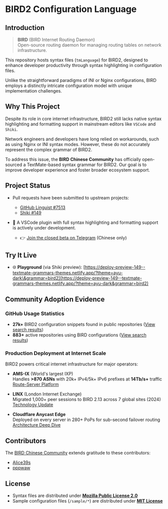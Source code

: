 # BIRD2 Configuration Language

## Introduction

> **BIRD** (BIRD Internet Routing Daemon)  
> Open-source routing daemon for managing routing tables on network infrastructure.

This repository hosts syntax files (`tmLanguage`) for BIRD2, designed to enhance developer productivity through syntax highlighting in configuration files.

Unlike the straightforward paradigms of INI or Nginx configurations, BIRD employs a distinctly intricate configuration model with unique implementation challenges.

## Why This Project

Despite its role in core internet infrastructure, BIRD2 still lacks native syntax highlighting and formatting support in mainstream editors like `VSCode` and `Shiki`.

Network engineers and developers have long relied on workarounds, such as using Nginx or INI syntax modes. However, these do not accurately represent the complex grammar of BIRD2.

To address this issue, the **BIRD Chinese Community** has officially open-sourced a TextMate-based syntax grammar for BIRD2. Our goal is to improve developer experience and foster broader ecosystem support.

## Project Status

- Pull requests have been submitted to upstream projects:

  - [GitHub Linguist #7513](https://github.com/github/linguist/pull/7513)
  - [Shiki #149](https://github.com/shikijs/textmate-grammars-themes/pull/149)

- 🚧 A VSCode plugin with full syntax highlighting and formatting support is actively under development.
  - 👉 [Join the closed beta on Telegram](https://t.me/bird_cnn/23) (Chinese only)

## Try It Live

- 🌐 **Playground** (via Shiki preview):
  [https://deploy-preview-149--textmate-grammars-themes.netlify.app/?theme=ayu-dark\&grammar=bird2](https://deploy-preview-149--textmate-grammars-themes.netlify.app/?theme=ayu-dark&grammar=bird2)

## Community Adoption Evidence

### GitHub Usage Statistics

- **27k+** BIRD2 configuration snippets found in public repositories ([View search results][public-code-search-results-list])
- **883+** active repositories using BIRD configurations ([View search results][public-repo-search-results-list])

### Production Deployment at Internet Scale

BIRD2 powers critical internet infrastructure for major operators:

- **AMS-IX** (World's largest IXP)  
  Handles **>870 ASNs** with 20k+ IPv4/5k+ IPv6 prefixes at **14Tb/s+** traffic  
  [Route-Server Platform](https://www.ams-ix.net/ams/documentation/ams-ix-route-servers)

- **LINX** (London Internet Exchange)  
  Migrated 1,000+ peer sessions to BIRD 2.13 across 7 global sites (2024)  
  [Technology Update](https://www.linx.net/wp-content/uploads/2024/05/Day-1-P4-LINX_Technology-Presentation_v3.0.pdf)

- **Cloudflare Anycast Edge**  
  Deployed on every server in 280+ PoPs for sub-second failover routing  
  [Architecture Deep Dive](https://blog.cloudflare.com/cloudflares-architecture-eliminating-single-p/)

## Contributors

The [BIRD Chinese Community](https://github.com/bird-chinese-community) extends gratitude to these contributors:

- [Alice39s](https://github.com/Alice39s)
- [pppwaw](https://github.com/pppwaw)

## License

- Syntax files are distributed under **[Mozilla Public License 2.0](LICENSE.syntax)**
- Sample configuration files (`/sample/*`) are distributed under **[MIT License](LICENSE.sample)**

[public-code-search-results-list]: https://github.com/search?q=%22protocol+bgp%22+OR+%22neighbor%22+OR+%22local+as%22+path%3A*.conf+NOT+is%3Afork&type=code&ref=advsearch
[public-repo-search-results-list]: https://github.com/search?q=bird+config&type=repositories&ref=advsearch
